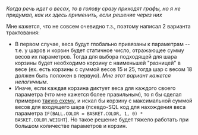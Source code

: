 _Когда речь идет о весах, то в голову сразу приходят графы, но я не придумал, как их здесь применить, если решение через них_

Мне кажется, что не совсем очевидно т.з., поэтому написал 2 варианта трактования:
  - В первом случае, веса будут глобально привязаны к параметрам -- т.е. у шаров и корзин будет статичное число, отражающее сумму весов их параметров. Тогда для выбора подходящей для шара корзины будет необходимо корзину с наименьшей "разницей" в весе (ex. есть корзины с суммой весов 15 и 25, тогда шар с весом 18 должен быть положен в первую). _Мне этот вариант кажется нелогичным_.
  - Иначе, если каждая корзина диктует веса для каждого своего параметра (что мне кажется более правильным), то я бы сделал примерно [такую схему](https://imgur.com/a/Ct6lQWQ), и искал бы корзину с максимальной суммой весов для входящего шара (псевдо-SQL код для нахождения веса параметра ```IF(BALL.COLOR = BASKET.COLOR, 1, 0) * BASKET.COLOR.WEIGHT```). Но такое решение будет тяжело работать при большом количестве параметров и корзин.
